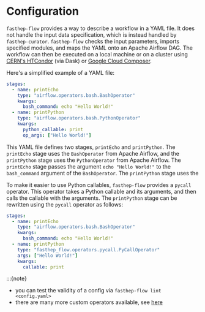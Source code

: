 # Configuration

`fasthep-flow` provides a way to describe a workflow in a YAML file. It does not
handle the input data specification, which is instead handled by
`fasthep-curator`. `fasthep-flow` checks the input parameters, imports specified
modules, and maps the YAML onto an Apache Airflow DAG. The workflow can then be
executed on a local machine or on a cluster using
[CERN's HTCondor](https://batchdocs.web.cern.ch/local/submit.html) (via Dask) or
[Google Cloud Composer](https://cloud.google.com/composer).

Here's a simplified example of a YAML file:

```yaml
stages:
  - name: printEcho
    type: "airflow.operators.bash.BashOperator"
    kwargs:
      bash_command: echo "Hello World!"
  - name: printPython
    type: "airflow.operators.bash.PythonOperator"
    kwargs:
      python_callable: print
      op_args: ["Hello World!"]
```

This YAML file defines two stages, `printEcho` and `printPython`. The
`printEcho` stage uses the `BashOperator` from Apache Airflow, and the
`printPython` stage uses the `PythonOperator` from Apache Airflow. The
`printEcho` stage passes the argument `echo "Hello World!"` to the
`bash_command` argument of the `BashOperator`. The `printPython` stage uses the

To make it easier to use Python callables, `fasthep-flow` provides a `pycall`
operator. This operator takes a Python callable and its arguments, and then
calls the callable with the arguments. The `printPython` stage can be rewritten
using the `pycall` operator as follows:

```yaml
stages:
  - name: printEcho
    type: "airflow.operators.bash.BashOperator"
    kwargs:
      bash_command: echo "Hello World!"
  - name: printPython
    type: "fasthep_flow.operators.pycall.PyCallOperator"
    args: ["Hello World!"]
    kwargs:
      callable: print
```

:::{note}

- you can test the validity of a config via `fasthep-flow lint <config.yaml>`
- there are many more custom operators available, see [here](operators.md)

